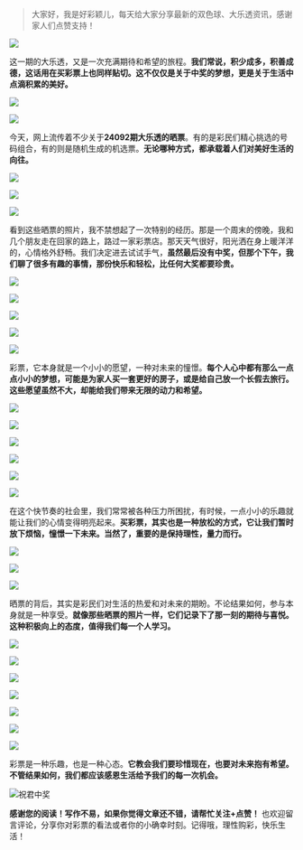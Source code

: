 > 大家好，我是好彩颖儿，每天给大家分享最新的双色球、大乐透资讯，感谢家人们点赞支持！


![](https://cdn.jsdelivr.net/gh/wangwenjie1314/PicCDN/2024-7-12/1720763627240-image.png)


这一期的大乐透，又是一次充满期待和希望的旅程。**我们常说，积少成多，积善成德，这话用在买彩票上也同样贴切。这不仅仅是关于中奖的梦想，更是关于生活中点滴积累的美好。**

![](https://cdn.jsdelivr.net/gh/wangwenjie1314/PicCDN/2024-8-10/1723251078426-image.png)


![](https://cdn.jsdelivr.net/gh/wangwenjie1314/PicCDN/2024-8-10/1723251092946-image.png)

今天，网上流传着不少关于**24092期大乐透的晒票**。有的是彩民们精心挑选的号码组合，有的则是随机生成的机选票。**无论哪种方式，都承载着人们对美好生活的向往。**


![](https://cdn.jsdelivr.net/gh/wangwenjie1314/PicCDN/2024-8-10/1723251112109-image.png)


![](https://cdn.jsdelivr.net/gh/wangwenjie1314/PicCDN/2024-8-10/1723251122315-image.png)

![](https://cdn.jsdelivr.net/gh/wangwenjie1314/PicCDN/2024-8-10/1723251264306-image.png)


看到这些晒票的照片，我不禁想起了一次特别的经历。那是一个周末的傍晚，我和几个朋友走在回家的路上，路过一家彩票店。那天天气很好，阳光洒在身上暖洋洋的，心情格外舒畅。我们决定进去试试手气，**虽然最后没有中奖，但那个下午，我们聊了很多有趣的事情，那份快乐和轻松，比任何大奖都要珍贵。**



![](https://cdn.jsdelivr.net/gh/wangwenjie1314/PicCDN/2024-8-10/1723251469896-image.png)

![](https://cdn.jsdelivr.net/gh/wangwenjie1314/PicCDN/2024-8-10/1723251235897-image.png)

![](https://cdn.jsdelivr.net/gh/wangwenjie1314/PicCDN/2024-8-10/1723251146390-image.png)


![](https://cdn.jsdelivr.net/gh/wangwenjie1314/PicCDN/2024-8-10/1723251279337-image.png)

![](https://cdn.jsdelivr.net/gh/wangwenjie1314/PicCDN/2024-8-10/1723251222701-image.png)

彩票，它本身就是一个小小的愿望，一种对未来的憧憬。**每个人心中都有那么一点点小小的梦想，可能是为家人买一套更好的房子，或是给自己放一个长假去旅行。这些愿望虽然不大，却能给我们带来无限的动力和希望。**


![](https://cdn.jsdelivr.net/gh/wangwenjie1314/PicCDN/2024-8-10/1723251158280-image.png)

![](https://cdn.jsdelivr.net/gh/wangwenjie1314/PicCDN/2024-8-10/1723251295243-image.png)



![](https://cdn.jsdelivr.net/gh/wangwenjie1314/PicCDN/2024-8-10/1723251337699-image.png)

![](https://cdn.jsdelivr.net/gh/wangwenjie1314/PicCDN/2024-8-10/1723252228323-image.png)




![](https://cdn.jsdelivr.net/gh/wangwenjie1314/PicCDN/2024-8-10/1723251362326-image.png)

![](https://cdn.jsdelivr.net/gh/wangwenjie1314/PicCDN/2024-8-10/1723251375299-image.png)


在这个快节奏的社会里，我们常常被各种压力所困扰，有时候，一点小小的乐趣就能让我们的心情变得明亮起来。**买彩票，其实也是一种放松的方式，它让我们暂时放下烦恼，憧憬一下未来。当然了，重要的是保持理性，量力而行。**


![](https://cdn.jsdelivr.net/gh/wangwenjie1314/PicCDN/2024-8-10/1723251177278-image.png)


![](https://cdn.jsdelivr.net/gh/wangwenjie1314/PicCDN/2024-8-10/1723251320385-image.png)

![](https://cdn.jsdelivr.net/gh/wangwenjie1314/PicCDN/2024-8-10/1723252096080-image.png)


晒票的背后，其实是彩民们对生活的热爱和对未来的期盼。不论结果如何，参与本身就是一种享受。**就像那些晒票的照片一样，它们记录下了那一刻的期待与喜悦。这种积极向上的态度，值得我们每一个人学习。**


![](https://cdn.jsdelivr.net/gh/wangwenjie1314/PicCDN/2024-8-10/1723251247368-image.png)


![](https://cdn.jsdelivr.net/gh/wangwenjie1314/PicCDN/2024-8-10/1723252164132-image.png)

![](https://cdn.jsdelivr.net/gh/wangwenjie1314/PicCDN/2024-8-10/1723252039425-image.png)

![](https://cdn.jsdelivr.net/gh/wangwenjie1314/PicCDN/2024-8-10/1723252056033-image.png)

![](https://cdn.jsdelivr.net/gh/wangwenjie1314/PicCDN/2024-8-10/1723252185616-image.png)


![](https://cdn.jsdelivr.net/gh/wangwenjie1314/PicCDN/2024-8-10/1723251393544-image.png)


![](https://cdn.jsdelivr.net/gh/wangwenjie1314/PicCDN/2024-8-10/1723252113668-image.png)


彩票是一种乐趣，也是一种心态。**它教会我们要珍惜现在，也要对未来抱有希望。不管结果如何，我们都应该感恩生活给予我们的每一次机会。**

![祝君中奖](https://cdn.jsdelivr.net/gh/wangwenjie1314/PicCDN/2024-7-9/1720504394305-image.png)


**感谢您的阅读！写作不易，如果你觉得文章还不错，请帮忙关注+点赞！** 也欢迎留言评论，分享你对彩票的看法或者你的小确幸时刻。记得哦，理性购彩，快乐生活！

